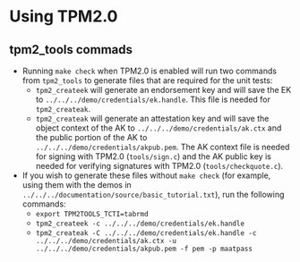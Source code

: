 # Using TPM2.0

## tpm2_tools commads
* Running `make check` when TPM2.0 is enabled will run two commands from `tpm2_tools` to generate files that are required for the unit tests:
  - `tpm2_createek` will generate an endorsement key and will save the EK to `../../../demo/credentials/ek.handle`. This file is needed for `tpm2_createak`.
  - `tpm2_createak` will generate an attestation key and will save the object context of the AK to `../../../demo/credentials/ak.ctx` and the public portion of the AK to `../../../demo/credentials/akpub.pem`. The AK context file is needed for signing with TPM2.0 (`tools/sign.c`) and the AK public key is needed for verifying signatures with TPM2.0 (`tools/checkquote.c`).
* If you wish to generate these files without `make check` (for example, using them with the demos in `../../../documentation/source/basic_tutorial.txt`), run the following commands:
    - `export TPM2TOOLS_TCTI=tabrmd`
    - `tpm2_createek -c ../../../demo/credentials/ek.handle`
    - `tpm2_createak -C ../../../demo/credentials/ek.handle -c ../../../demo/credentials/ak.ctx -u ../../../demo/credentials/akpub.pem -f pem -p maatpass`
